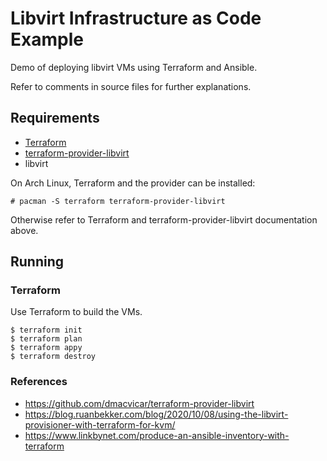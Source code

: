 # Libvirt Infrastructure as Code Example

Demo of deploying libvirt VMs using Terraform and Ansible.

Refer to comments in source files for further explanations.

## Requirements

+ [Terraform](https://www.terraform.io/downloads.html)
+ [terraform-provider-libvirt](https://github.com/dmacvicar/terraform-provider-libvirt#downloading)
+ libvirt

On Arch Linux, Terraform and the provider can be installed:

```
# pacman -S terraform terraform-provider-libvirt
```

Otherwise refer to Terraform and terraform-provider-libvirt documentation above.

## Running

### Terraform

Use Terraform to build the VMs.

```
$ terraform init
$ terraform plan
$ terraform appy
$ terraform destroy

```


### References
+ https://github.com/dmacvicar/terraform-provider-libvirt
+ https://blog.ruanbekker.com/blog/2020/10/08/using-the-libvirt-provisioner-with-terraform-for-kvm/
+ https://www.linkbynet.com/produce-an-ansible-inventory-with-terraform